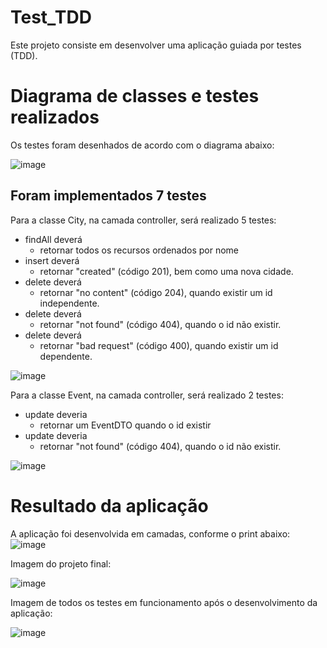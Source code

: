 # Test_TDD

Este projeto consiste em desenvolver uma aplicação guiada por testes (TDD).

# Diagrama de classes e testes realizados

Os testes foram desenhados de acordo com o diagrama abaixo:

![image](https://user-images.githubusercontent.com/100853329/174487381-003d2640-aea2-4314-838e-ed63641436b8.png)

## Foram implementados 7 testes
Para a classe City, na camada controller, será realizado 5 testes:
- findAll deverá
  - retornar todos os recursos ordenados por nome
- insert deverá
  - retornar "created" (código 201), bem como uma nova cidade.
- delete deverá
  - retornar "no content" (código 204), quando existir um id independente.
- delete deverá
  - retornar "not found" (código 404), quando o id não existir.
- delete deverá
  - retornar "bad request" (código 400), quando existir um id dependente.

![image](https://user-images.githubusercontent.com/100853329/174487803-5e788ac2-2633-40a1-8e78-f1a58c6120a1.png)

Para a classe Event, na camada controller, será realizado 2 testes:
- update deveria
  - retornar um EventDTO quando o id existir
- update deveria
  - retornar "not found" (código 404), quando o id não existir.

![image](https://user-images.githubusercontent.com/100853329/174487890-cddcd5c8-f0ea-4031-a5de-abe83d592537.png)

# Resultado da aplicação
A aplicação foi desenvolvida em camadas, conforme o print abaixo:
![image](https://user-images.githubusercontent.com/100853329/174488030-9e73e203-9dbe-4617-abaa-4d8d8efa42d2.png)

Imagem do projeto final:

![image](https://user-images.githubusercontent.com/100853329/174488005-f66321f9-f356-4e66-bae8-5e9a64c4520e.png)

Imagem de todos os testes em funcionamento após o desenvolvimento da aplicação:

![image](https://user-images.githubusercontent.com/100853329/174488072-b350e009-e5b1-4a9e-9879-e58d5167aba8.png)


